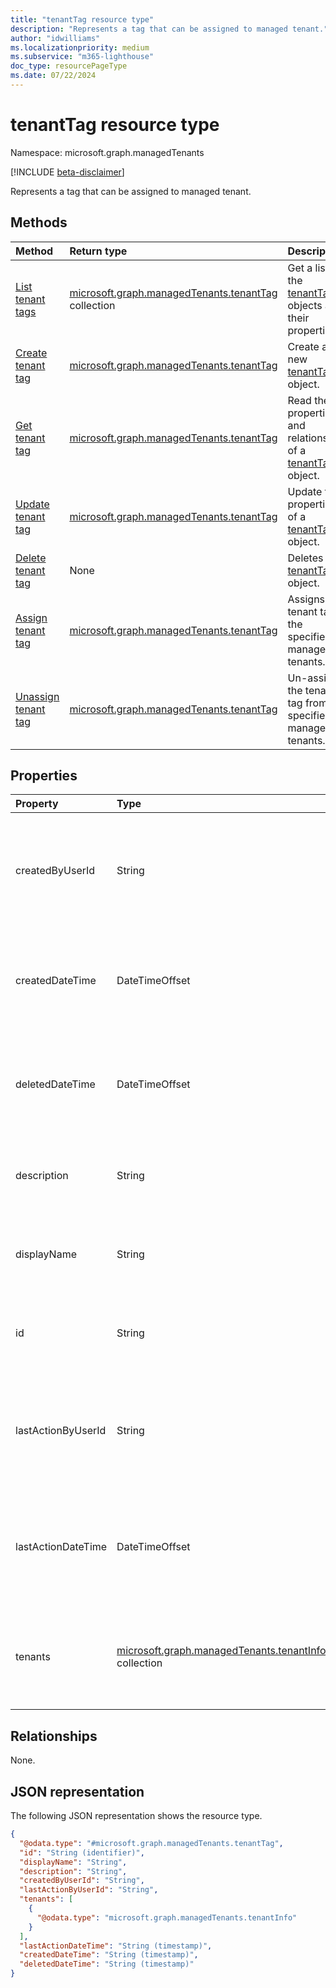 ```yaml
---
title: "tenantTag resource type"
description: "Represents a tag that can be assigned to managed tenant."
author: "idwilliams"
ms.localizationpriority: medium
ms.subservice: "m365-lighthouse"
doc_type: resourcePageType
ms.date: 07/22/2024
---
```


# tenantTag resource type

Namespace: microsoft.graph.managedTenants

[!INCLUDE [beta-disclaimer](../../includes/beta-disclaimer.md)]

Represents a tag that can be assigned to managed tenant.

## Methods
|Method|Return type|Description|
|:---|:---|:---|
|[List tenant tags](../api/managedtenants-managedtenant-list-tenanttags.md)|[microsoft.graph.managedTenants.tenantTag](../resources/managedtenants-tenanttag.md) collection|Get a list of the [tenantTag](../resources/managedtenants-tenanttag.md) objects and their properties.|
|[Create tenant tag](../api/managedtenants-managedtenant-post-tenanttags.md)|[microsoft.graph.managedTenants.tenantTag](../resources/managedtenants-tenanttag.md)|Create a new [tenantTag](../resources/managedtenants-tenanttag.md) object.|
|[Get tenant tag](../api/managedtenants-tenanttag-get.md)|[microsoft.graph.managedTenants.tenantTag](../resources/managedtenants-tenanttag.md)|Read the properties and relationships of a [tenantTag](../resources/managedtenants-tenanttag.md) object.|
|[Update tenant tag](../api/managedtenants-tenanttag-update.md)|[microsoft.graph.managedTenants.tenantTag](../resources/managedtenants-tenanttag.md)|Update the properties of a [tenantTag](../resources/managedtenants-tenanttag.md) object.|
|[Delete tenant tag](../api/managedtenants-tenanttag-delete.md)|None|Deletes a [tenantTag](../resources/managedtenants-tenanttag.md) object.|
|[Assign tenant tag](../api/managedtenants-tenanttag-assigntag.md)|[microsoft.graph.managedTenants.tenantTag](../resources/managedtenants-tenanttag.md)|Assigns the tenant tag to the specified managed tenants.|
|[Unassign tenant tag](../api/managedtenants-tenanttag-unassigntag.md)|[microsoft.graph.managedTenants.tenantTag](../resources/managedtenants-tenanttag.md)|Un-assigns the tenant tag from the specified managed tenants.|

## Properties
|Property|Type|Description|
|:---|:---|:---|
|createdByUserId|String|The identifier for the account that created the tenant tag. Required. Read-only.|
|createdDateTime|DateTimeOffset|The date and time when the tenant tag was created. Required. Read-only.|
|deletedDateTime|DateTimeOffset|The date and time when the tenant tag was deleted. Required. Read-only.|
|description|String|The description for the tenant tag. Optional. Read-only.|
|displayName|String|The display name for the tenant tag. Required. Read-only.|
|id|String|The unique identifier for the tenant tag. Required. Read-only.|
|lastActionByUserId|String|The identifier for the account that lasted on the tenant tag. Optional. Read-only.|
|lastActionDateTime|DateTimeOffset|The date and time the last action was performed against the tenant tag. Optional. Read-only.|
|tenants|[microsoft.graph.managedTenants.tenantInfo](../resources/managedtenants-tenantinfo.md) collection|The collection of managed tenants associated with the tenant tag. Optional.|

## Relationships
None.

## JSON representation
The following JSON representation shows the resource type.
<!-- {
  "blockType": "resource",
  "keyProperty": "id",
  "@odata.type": "microsoft.graph.managedTenants.tenantTag",
  "baseType": "microsoft.graph.entity",
  "openType": true
}
-->
``` json
{
  "@odata.type": "#microsoft.graph.managedTenants.tenantTag",
  "id": "String (identifier)",
  "displayName": "String",
  "description": "String",
  "createdByUserId": "String",
  "lastActionByUserId": "String",
  "tenants": [
    {
      "@odata.type": "microsoft.graph.managedTenants.tenantInfo"
    }
  ],
  "lastActionDateTime": "String (timestamp)",
  "createdDateTime": "String (timestamp)",
  "deletedDateTime": "String (timestamp)"
}
```
